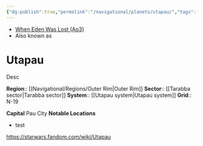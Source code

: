```yaml
---
{"dg-publish":true,"permalink":"/navigational/planets/utapau/","tags":["map","planet","starkiller","outerrim","tarabba","unfinished"]}
---
```


- [When Eden Was Lost (Ao3)](https://archiveofourown.org/works/19334440/chapters/45992584)
- Also known as
# Utapau
Desc

**Region**::  [[Navigational/Regions/Outer Rim\|Outer Rim]]
**Sector**::  [[Tarabba sector\|Tarabba sector]]
**System**::  [[Utapau system\|Utapau system]]
**Grid**::  N-19

**Capital** Pau City
**Notable Locations**
- test

https://starwars.fandom.com/wiki/Utapau